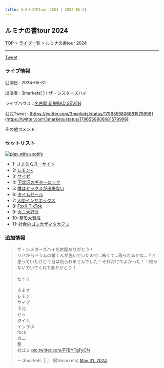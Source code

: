 ```yaml
---
title: ルミナの書tour 2024 | 2024-05-31
---
```

## ルミナの書tour 2024

[TOP](/setlist/) > [ライブ一覧](lives.html) > ルミナの書tour 2024

___

<a href="https://twitter.com/share?ref_src=twsrc%5Etfw" data-text="3markets[ ]セットリスト > ルミナの書tour 2024" class="twitter-share-button" data-via="3markets" data-hashtags="3markets" data-related="3markets" data-show-count="false">Tweet</a>

### ライブ情報

公演日
:    2024-05-31

出演者
:    3markets[ ] / ザ・シスターズハイ

ライブハウス
:    [名古屋 新栄RAD SEVEN](livehouse023.html)

公式Tweet
:    [https://twitter.com/3markets/status/1796558806681579996](https://twitter.com/3markets/status/1796558806681579996)

その他コメント
:    

### セットリスト


[![play with spotify](images/spotify-icon.png)](https://open.spotify.com/playlist/1all0KPCKr7pOi19xaUT1L)



*  1: [さよならスーサイド](song013.html)
*  2: [レモン×](song003.html)
*  3: [サイゼ](song004.html)
*  4: [下北沢のギターロック](song015.html)
*  5: [僕はセックスが出来ない](song006.html)
*  6: [タイムセール](song007.html)
*  7: [人間インザボックス](song016.html)
*  8: [FxxK TikTok](song082.html)
*  9: [カニ大好き](song079.html)
*  10: [整形大賛成](song005.html)
*  11: [社会のゴミカザマタカフミ](song002.html)


### 追加情報



<blockquote class="twitter-tweet"><p lang="ja" dir="ltr">ザ・シスターズハイ名古屋ありがとう！<br>リハからドラムの椿くんが脱いでいたので…怖くて…殴られるかな…？と思っていたけど今日は殴られませんでした！それだけでよかった！！殴らないでいてくれてありがとう！<br><br>セトリ<br><br>さよす<br>レモン<br>サイゼ<br>下北<br>セッ<br>タイム<br>インザボ<br>fuck<br>カニ<br>整<br>社ゴミ <a href="https://t.co/P7BYTgFyON">pic.twitter.com/P7BYTgFyON</a></p>&mdash; 3markets［ ］ (@3markets) <a href="https://twitter.com/3markets/status/1796558806681579996?ref_src=twsrc%5Etfw">May 31, 2024</a></blockquote>
<script async src="https://platform.twitter.com/widgets.js" charset="utf-8"></script>




<script async src="https://platform.twitter.com/widgets.js" charset="utf-8"></script>